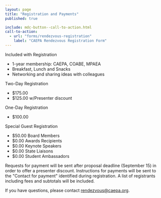 ```yaml
---
layout: page
title: "Registration and Payments"
published: true

include: mdc-button--call-to-action.html
call-to-action:
  - url: "forms/rendezvous-registration"
    label: "CAEPA Rendezvous Registration Form"
---
```


Included with Registration
* 1-year membership: CAEPA, COABE, MPAEA
* Breakfast, Lunch and Snacks
* Networking and sharing ideas with colleagues

Two-Day Registration
* $175.00
* $125.00 w/Presenter discount

One-Day Registration
* $100.00

Special Guest Registration
* $50.00 Board Members
* $0.00 Awards Recipients
* $0.00 Keynote Speakers
* $0.00 State Liaisons
* $0.00 Student Ambassadors


Requests for payment will be sent after proposal deadline (September 15) in order to offer a presenter discount. Instructions for payments will be sent to the "Contact for payment" identified during registration. A list of registrants including fees and subtotals will be included.

If you have questions, please contact <rendezvous@caepa.org>.
